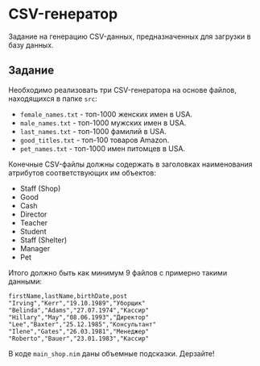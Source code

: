 # CSV-генератор

Задание на генерацию CSV-данных, предназначенных для загрузки в базу данных.

## Задание

Необходимо реализовать три CSV-генератора на основе файлов, находящихся в папке `src`:

- `female_names.txt` - топ-1000 женских имен в USA.
- `male_names.txt` - топ-1000 мужских имен в USA.
- `last_names.txt` - топ-1000 фамилий в USA.
- `good_titles.txt` - топ-100 товаров Amazon.
- `pet_names.txt` - топ-1000 имен питомцев в USA.

Конечные CSV-файлы должны содержать в заголовках наименования атрибутов соответствующих им объектов:

- Staff (Shop)
- Good
- Cash
- Director
- Teacher
- Student
- Staff (Shelter)
- Manager
- Pet

Итого должно быть как минимум 9 файлов с примерно такими данными:

```csv
firstName,lastName,birthDate,post
"Irving","Kerr","19.10.1989","Уборщик"
"Belinda","Adams","27.07.1974","Кассир"
"Hillary","May","08.06.1993","Директор"
"Lee","Baxter","25.12.1985","Консультант"
"Ilene","Gates","26.03.1981","Менеджер"
"Roberto","Bauer","23.01.1983","Кассир"
```

В коде `main_shop.nim` даны объемные подсказки. Дерзайте!
